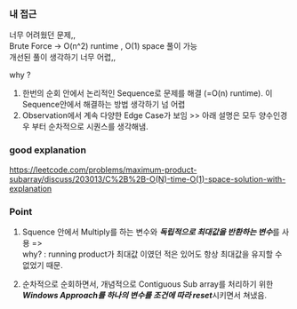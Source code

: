 ### 내 접근
너무 어려웠던 문제,,    
Brute Force -> O(n^2) runtime , O(1) space 풀이 가능    
개선된 풀이 생각하기 너무 어렵,,   
    
why ?     
1. 한번의 순회 안에서 논리적인 Sequence로 문제를 해결 (=O(n) runtime). 이 Sequence안에서 해결하는 방법 생각하기 넘 어렵  
2. Observation에서 계속 다양한 Edge Case가 보임 >> 아래 설명은 모두 양수인경우 부터 순차적으로 시퀀스를 생각해냄.    

### good explanation      
https://leetcode.com/problems/maximum-product-subarray/discuss/203013/C%2B%2B-O(N)-time-O(1)-space-solution-with-explanation
    
### Point     
1. Squence 안에서 Multiply를 하는 변수와 ***독립적으로 최대값을 반환하는 변수***를 사용 =>     
why? : running product가 최대값 이였던 적은 있어도 항상 최대값을 유지할 수 없었기 때문.    

2. 순차적으로 순회하면서, 개념적으로 Contiguous Sub array를 처리하기 위한 ***Windows Approach를 하나의 변수를 조건에 따라 reset***시키면서 쳐냈음.
